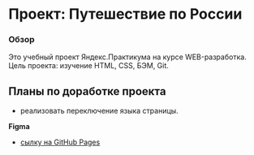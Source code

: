# Проект: Путешествие по России

### Обзор
Это учебный проект Яндекс.Практикума на курсе WEB-разработка.
Цель проекта: изучение HTML, CSS, БЭМ, Git.

## Планы по доработке проекта
* реализовать переключение языка страницы.


**Figma**

* [сылку на GitHub Pages](https://www.figma.com/file/5S2WSbEFL6awjVWJ0NWL8Q/Sprint-3_-Russia-_-desktop-mobile?node-id=28503%3A0)
